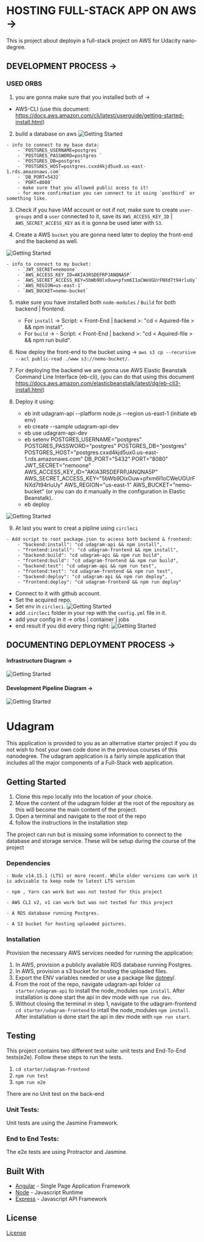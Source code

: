 # HOSTING FULL-STACK APP ON AWS -> 
This is project about deployin a full-stack project on AWS for Udacity nano-degree.

## DEVELOPMENT PROCESS -> 

### USED ORBS
1. you are gonna make sure that you installed both of -> 
- AWS-CLI (use this document: https://docs.aws.amazon.com/cli/latest/userguide/getting-started-install.html)

2. build a database on aws
![Getting Started](./Images/RDS.png)
```
- info to connect to my base data: 
    - `POSTGRES_USERNAME=postgres`
    - `POSTGRES_PASSWORD=postgres `
    - `POSTGRES_DB=postgres`
    - `POSTGRES_HOST=postgres.cxxd4kjd5ux0.us-east-1.rds.amazonaws.com`
    - `DB_PORT=5432`
    - `PORT=8080`
    - make sure that you allowed public acess to it!
    - for more confirmation you can connect to it using `postbird` or something like.
```
3. Check if you have IAM account or not if not, make sure to create `user-groups` and a `user` connected to it, save its `AWS_ACCESS_KEY_ID` | `AWS_SECRET_ACCESS_KEY` as it is gonna be used later with `S3`.

4. Create a AWS `bucket` you are gonna need later to deploy the front-end and the backend as well.

![Getting Started](./Images/S3bucket.png)
```
- info to connect to my bucket: 
    - `JWT_SECRET=nemoone`
    - `AWS_ACCESS_KEY_ID=AKIA3RSDEFRPJANQNA5P`
    - `AWS_SECRET_ACCESS_KEY=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`
    - `AWS_REGION=us-east-1`
    - `AWS_BUCKET=nemo-bucket`
```

5. make sure you have installed both `node-modules` / `Build`  for both backend | frontend.
    - For `install` -> Script: < Front-End | backend >: "cd < Aquired-file > && npm install".
    - For `build` -> - Script: < Front-End | backend >: "cd < Aquired-file > && npm run build".

6. Now deploy the front-end to the bucket using -> `aws s3 cp --recursive --acl public-read ./www s3://nemo-bucket/`.

7. For deploying the backend we are gonna use AWS Elastic Beanstalk Command Line Interface (eb-cli), (you can do that using this document https://docs.aws.amazon.com/elasticbeanstalk/latest/dg/eb-cli3-install.html)

8. Deploy it using:
    - eb init udagram-api --platform node.js --region us-east-1 (initiate eb env)
    - eb create --sample udagram-api-dev
    - eb use udagram-api-dev
    - eb setenv POSTGRES_USERNAME="postgres" POSTGRES_PASSWORD="postgres"               POSTGRES_DB="postgres" POSTGRES_HOST="postgres.cxxd4kjd5ux0.us-east-1.rds.amazonaws.com" DB_PORT="5432" PORT="8080" JWT_SECRET="nemoone" AWS_ACCESS_KEY_ID="AKIA3RSDEFRPJANQNA5P" AWS_SECRET_ACCESS_KEY="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" AWS_REGION="us-east-1" AWS_BUCKET="nemo-bucket" (or you can do it manually in the configuration in Elastic Beanstalk).
    - eb deploy

![Getting Started](./Images/Application.png)

9. At last you want to creat a pipline using `circleci`
```
- Add script to root package.json to access both backend & frontend: 
    - "backend:install": "cd udagram-api && npm install",
    - "frontend:install": "cd udagram-frontend && npm install",
    - "backend:build": "cd udagram-api && npm run build",
    - "frontend:build": "cd udagram-frontend && npm run build",
    - "backend:test": "cd udagram-api && npm run test",
    - "frontend:test": "cd udagram-frontend && npm run test",
    - "backend:deploy": "cd udagram-api && npm run deploy",
    - "frontend:deploy": "cd udagram-frontend && npm run deploy"
```
- Connect to it with github account.
- Set the acquired repo.
- Set env in `circleci`.
![Getting Started](./Images/CircleciSecret.png)
- add .`circleci` folder in your rep with the `config.yml` file in it.
- add your config in it -> orbs | container | jobs 
- end result if you did every thing right: 
![Getting Started](./Images/Circleci.png)

## DOCUMENTING DEPLOYMENT PROCESS ->

#### Infrastructure Diagram ->
![Getting Started](./Images/InfraStructure.png)

#### Development Pipeline Diagram ->
![Getting Started](./Images/DevPipline.png)

# Udagram

This application is provided to you as an alternative starter project if you do not wish to host your own code done in the previous courses of this nanodegree. The udagram application is a fairly simple application that includes all the major components of a Full-Stack web application.

## Getting Started

1. Clone this repo locally into the location of your choice.
1. Move the content of the udagram folder at the root of the repository as this will become the main content of the project.
1. Open a terminal and navigate to the root of the repo
1. follow the instructions in the installation step

The project can run but is missing some information to connect to the database and storage service. These will be setup during the course of the project

### Dependencies

```
- Node v14.15.1 (LTS) or more recent. While older versions can work it is advisable to keep node to latest LTS version

- npm , Yarn can work but was not tested for this project

- AWS CLI v2, v1 can work but was not tested for this project

- A RDS database running Postgres.

- A S3 bucket for hosting uploaded pictures.

```

### Installation

Provision the necessary AWS services needed for running the application:

1. In AWS, provision a publicly available RDS database running Postgres. <Place holder for link to classroom article>
1. In AWS, provision a s3 bucket for hosting the uploaded files. <Place holder for tlink to classroom article>
1. Export the ENV variables needed or use a package like [dotnev](https://www.npmjs.com/package/dotenv)/.
1. From the root of the repo, navigate udagram-api folder `cd starter/udagram-api` to install the node_modules `npm install`. After installation is done start the api in dev mode with `npm run dev`.
1. Without closing the terminal in step 1, navigate to the udagram-frontend `cd starter/udagram-frontend` to intall the node_modules `npm install`. After installation is done start the api in dev mode with `npm run start`.

## Testing

This project contains two different test suite: unit tests and End-To-End tests(e2e). Follow these steps to run the tests.

1. `cd starter/udagram-frontend`
1. `npm run test`
1. `npm run e2e`

There are no Unit test on the back-end

### Unit Tests:

Unit tests are using the Jasmine Framework.

### End to End Tests:

The e2e tests are using Protractor and Jasmine.

## Built With

- [Angular](https://angular.io/) - Single Page Application Framework
- [Node](https://nodejs.org) - Javascript Runtime
- [Express](https://expressjs.com/) - Javascript API Framework

## License

[License](LICENSE.txt)
